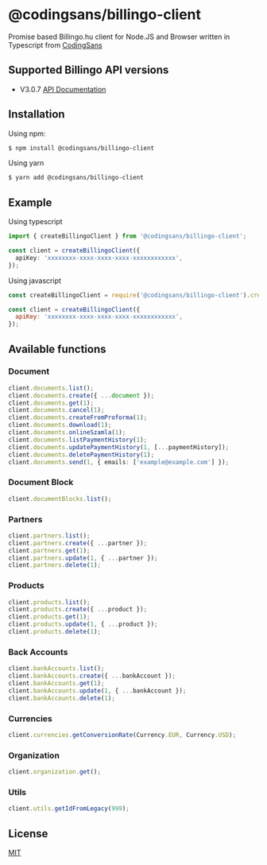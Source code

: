 # @codingsans/billingo-client

Promise based Billingo.hu client for Node.JS and Browser written in Typescript from [CodingSans](https://codingsans.com)

## Supported Billingo API versions

- V3.0.7 [API Documentation](https://app.swaggerhub.com/apis/Billingo/Billingo/3.0.7)

## Installation

Using npm:

```bash
$ npm install @codingsans/billingo-client
```

Using yarn

```bash
$ yarn add @codingsans/billingo-client
```

## Example

Using typescript

```ts
import { createBillingoClient } from '@codingsans/billingo-client';

const client = createBillingoClient({
  apiKey: 'xxxxxxxx-xxxx-xxxx-xxxx-xxxxxxxxxxxx',
});
```

Using javascript

```js
const createBillingoClient = require('@codingsans/billingo-client').createBillingoClient;

const client = createBillingoClient({
  apiKey: 'xxxxxxxx-xxxx-xxxx-xxxx-xxxxxxxxxxxx',
});
```

## Available functions

### Document

```ts
client.documents.list();
client.documents.create({ ...document });
client.documents.get(1);
client.documents.cancel(1);
client.documents.createFromProforma(1);
client.documents.download(1);
client.documents.onlineSzamla(1);
client.documents.listPaymentHistory(1);
client.documents.updatePaymentHistory(1, [...paymentHistory]);
client.documents.deletePaymentHistory(1);
client.documents.send(1, { emails: ['example@example.com'] });
```

### Document Block

```ts
client.documentBlocks.list();
```

### Partners

```ts
client.partners.list();
client.partners.create({ ...partner });
client.partners.get(1);
client.partners.update(1, { ...partner });
client.partners.delete(1);
```

### Products

```ts
client.products.list();
client.products.create({ ...product });
client.products.get(1);
client.products.update(1, { ...product });
client.products.delete(1);
```

### Back Accounts

```ts
client.bankAccounts.list();
client.bankAccounts.create({ ...bankAccount });
client.bankAccounts.get(1);
client.bankAccounts.update(1, { ...bankAccount });
client.bankAccounts.delete(1);
```

### Currencies

```ts
client.currencies.getConversionRate(Currency.EUR, Currency.USD);
```

### Organization

```ts
client.organization.get();
```

### Utils

```ts
client.utils.getIdFromLegacy(999);
```

## License

[MIT](LICENSE)

